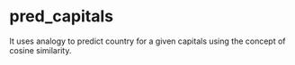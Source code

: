 # pred_capitals

It uses analogy to predict country for a given capitals using the concept of cosine similarity.
